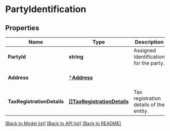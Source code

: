 # PartyIdentification

## Properties
Name | Type | Description | Notes
------------ | ------------- | ------------- | -------------
**PartyId** | **string** | Assigned Identification for the party. | [default to null]
**Address** | [***Address**](Address.md) |  | [optional] [default to null]
**TaxRegistrationDetails** | [**[]TaxRegistrationDetails**](TaxRegistrationDetails.md) | Tax registration details of the entity. | [optional] [default to null]

[[Back to Model list]](../README.md#documentation-for-models) [[Back to API list]](../README.md#documentation-for-api-endpoints) [[Back to README]](../README.md)

